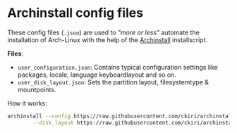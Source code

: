 # Archinstall config files

These config files (`.json`) are used to _"more or less"_ automate the installation of Arch-Linux 
with the help of the [Archinstall](https://archinstall.readthedocs.io/index.html) installscript.

**Files**:
- `user_configuration.json`: Contains typical configuration settings like packages, locale, language
keyboardlayout and so on.
- `user_disk_layout.json`: Sets the partition layout, filesystemtype & mountpoints.

How it works:
```bash
archinstall --config https://raw.githubusercontent.com/ckiri/archinstall-config/main/user_configuration.json \
	    --disk_layout https://raw.githubusercontent.com/ckiri/archinstall-config/main/user_disk_layout.json
```
